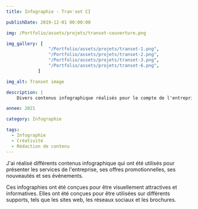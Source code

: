 ```yaml
---
title: Infographie - Tran'set CI

publishDate: 2019-12-01 00:00:00

img: /Portfolio/assets/projets/transet-couverture.png

img_gallery: [
				"/Portfolio/assets/projets/transet-1.png", 
				"/Portfolio/assets/projets/transet-2.png",
				"/Portfolio/assets/projets/transet-3.png",  
				"/Portfolio/assets/projets/transet-6.png",
			]

img_alt: Transet image

description: |
 	Divers contenus infographique réalisés pour le compte de l'entreprise Tran'set Côte d'ivoire.

annee: 2021

category: Infographie

tags:
  - Infographie
  - Créativité
  - Rédaction de contenu
---
```


J'ai réalisé différents contenus infographique qui ont été utilisés pour présenter les services de l'entreprise, ses offres promotionnelles, ses nouveautés et ses événements.

Ces infographies ont été conçues pour être visuellement attractives et informatives. Elles ont été conçues pour être utilisées sur différents supports, tels que les sites web, les réseaux sociaux et les brochures.
